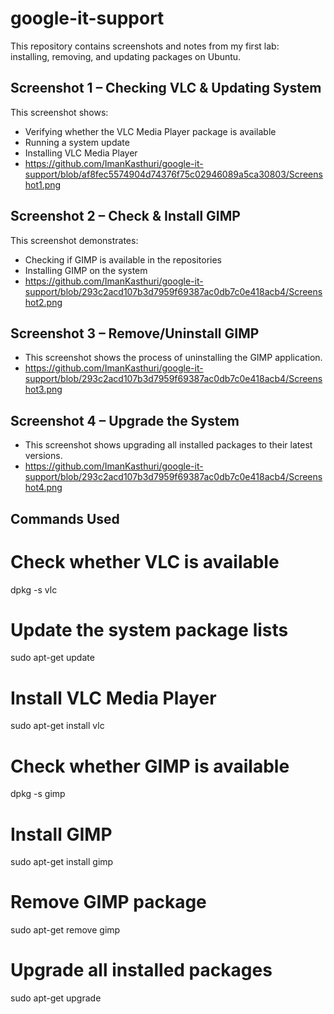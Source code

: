 # google-it-support
This repository contains screenshots and notes from my first lab:  
installing, removing, and updating packages on Ubuntu.

## Screenshot 1 – Checking VLC & Updating System
This screenshot shows:
- Verifying whether the VLC Media Player package is available  
- Running a system update  
- Installing VLC Media Player
- https://github.com/ImanKasthuri/google-it-support/blob/af8fec5574904d74376f75c02946089a5ca30803/Screenshot1.png

## Screenshot 2 – Check & Install GIMP
This screenshot demonstrates:
- Checking if GIMP is available in the repositories 
- Installing GIMP on the system
- https://github.com/ImanKasthuri/google-it-support/blob/293c2acd107b3d7959f69387ac0db7c0e418acb4/Screenshot2.png

## Screenshot 3 – Remove/Uninstall GIMP
- This screenshot shows the process of uninstalling the GIMP application.
- https://github.com/ImanKasthuri/google-it-support/blob/293c2acd107b3d7959f69387ac0db7c0e418acb4/Screenshot3.png

## Screenshot 4 – Upgrade the System
- This screenshot shows upgrading all installed packages to their latest versions.
- https://github.com/ImanKasthuri/google-it-support/blob/293c2acd107b3d7959f69387ac0db7c0e418acb4/Screenshot4.png

## Commands Used
# Check whether VLC is available
dpkg -s vlc

# Update the system package lists
sudo apt-get update

# Install VLC Media Player
sudo apt-get install vlc

# Check whether GIMP is available
dpkg -s gimp

# Install GIMP
sudo apt-get install gimp

# Remove GIMP package
sudo apt-get remove gimp

# Upgrade all installed packages
sudo apt-get upgrade









